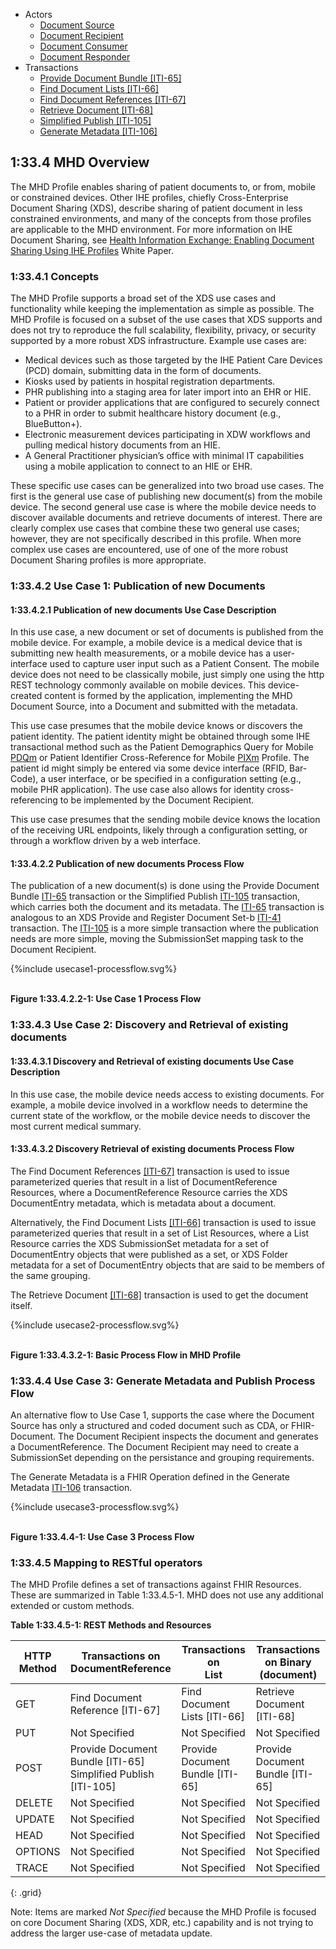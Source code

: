 
- Actors
  - [Document Source](1331_actors_and_transactions.html#133111-document-source)
  - [Document Recipient](1331_actors_and_transactions.html#133113-document-recipient)
  - [Document Consumer](1331_actors_and_transactions.html#133112-document-consumer)
  - [Document Responder](1331_actors_and_transactions.html#133114-document-responder)
- Transactions
  - [Provide Document Bundle \[ITI-65\]](ITI-65.html)
  - [Find Document Lists \[ITI-66\]](ITI-66.html)
  - [Find Document References \[ITI-67\]](ITI-67.html)
  - [Retrieve Document \[ITI-68\]](ITI-68.html)
  - [Simplified Publish \[ITI-105\]](ITI-105.html)
  - [Generate Metadata \[ITI-106\]](ITI-106.html)

## 1:33.4 MHD Overview
The MHD Profile enables sharing of patient documents to, or from, mobile or constrained devices. Other IHE profiles, chiefly Cross-Enterprise Document Sharing (XDS), describe sharing of patient document in less constrained environments, and many of the concepts from those profiles are applicable to the MHD environment. For more information on IHE Document Sharing, see [Health Information Exchange: Enabling Document Sharing Using IHE Profiles](https://profiles.ihe.net/ITI/HIE-Whitepaper/index.html) White Paper.

### 1:33.4.1 Concepts
The MHD Profile supports a broad set of the XDS use cases and functionality while keeping the implementation as simple as possible. The MHD Profile is focused on a subset of the use cases that XDS supports and does not try to reproduce the full scalability, flexibility, privacy, or security supported by a more robust XDS infrastructure. Example use cases are:

* Medical devices such as those targeted by the IHE Patient Care Devices (PCD) domain, submitting data in the form of documents.
* Kiosks used by patients in hospital registration departments.
* PHR publishing into a staging area for later import into an EHR or HIE.
* Patient or provider applications that are configured to securely connect to a PHR in order to submit healthcare history document (e.g., BlueButton+).
* Electronic measurement devices participating in XDW workflows and pulling medical history documents from an HIE.
* A General Practitioner physician’s office with minimal IT capabilities using a mobile application to connect to an HIE or EHR.

These specific use cases can be generalized into two broad use cases. The first is the general use case of publishing new document(s) from the mobile device. The second general use case is where the mobile device needs to discover available documents and retrieve documents of interest. There are clearly complex use cases that combine these two general use cases; however, they are not specifically described in this profile. When more complex use cases are encountered, use of one of the more robust Document Sharing profiles is more appropriate. 

### 1:33.4.2 Use Case 1: Publication of new Documents

#### 1:33.4.2.1 Publication of new documents Use Case Description
In this use case, a new document or set of documents is published from the mobile device. For example, a mobile device is a medical device that is submitting new health measurements, or a mobile device has a user-interface used to capture user input such as a Patient Consent. The mobile device does not need to be classically mobile, just simply one using the http REST technology commonly available on mobile devices. This device-created content is formed by the application, implementing the MHD Document Source, into a Document and submitted with the metadata.

This use case presumes that the mobile device knows or discovers the patient identity. The patient identity might be obtained through some IHE transactional method such as the Patient Demographics Query for Mobile [PDQm](https://profiles.ihe.net/ITI/TF/Volume1/ch-38.html) or Patient Identifier Cross-Reference for Mobile [PIXm](https://profiles.ihe.net/ITI/TF/Volume1/ch-41.html) Profile. The patient id might simply be entered via some device interface (RFID, Bar-Code), a user interface, or be specified in a configuration setting (e.g., mobile PHR application). The use case also allows for identity cross-referencing to be implemented by the Document Recipient. 

This use case presumes that the sending mobile device knows the location of the receiving URL endpoints, likely through a configuration setting, or through a workflow driven by a web interface.

#### 1:33.4.2.2 Publication of new documents Process Flow
The publication of a new document(s) is done using the Provide Document Bundle [ITI-65](ITI-65.html) transaction or the Simplified Publish [ITI-105](ITI-105.html) transaction, which carries both the document and its metadata. The [ITI-65](ITI-65.html) transaction is analogous to an XDS Provide and Register Document Set-b [ITI-41](https://profiles.ihe.net/ITI/TF/Volume2/ITI-41.html) transaction. The [ITI-105](ITI-105.html) is a more simple transaction where the publication needs are more simple, moving the SubmissionSet mapping task to the Document Recipient.

<div>
{%include usecase1-processflow.svg%}
</div>
<br clear="all">

**Figure 1:33.4.2.2-1: Use Case 1 Process Flow**


### 1:33.4.3 Use Case 2: Discovery and Retrieval of existing documents

#### 1:33.4.3.1 Discovery and Retrieval of existing documents Use Case Description
In this use case, the mobile device needs access to existing documents. For example, a mobile device involved in a workflow needs to determine the current state of the workflow, or the mobile device needs to discover the most current medical summary. 

#### 1:33.4.3.2 Discovery Retrieval of existing documents Process Flow
The Find Document References [\[ITI-67\]](ITI-67.html) transaction is used to issue parameterized queries that result in a list of DocumentReference Resources, where a DocumentReference Resource carries the XDS DocumentEntry metadata, which is metadata about a document.

Alternatively, the Find Document Lists [\[ITI-66\]](ITI-66.html) transaction is used to issue parameterized queries that result in a set of List Resources, where a List Resource carries the XDS SubmissionSet metadata for a set of DocumentEntry objects that were published as a set, or XDS Folder metadata for a set of DocumentEntry objects that are said to be members of the same grouping.

The Retrieve Document [\[ITI-68\]](ITI-68.html) transaction is used to get the document itself.

<div>
{%include usecase2-processflow.svg%}
</div>
<br clear="all">

**Figure 1:33.4.3.2-1: Basic Process Flow in MHD Profile**


### 1:33.4.4 Use Case 3: Generate Metadata and Publish Process Flow
An alternative flow to Use Case 1, supports the case where the Document Source has only a structured and coded document such as CDA, or FHIR-Document. The Document Recipient inspects the document and generates a DocumentReference. The Document Recipient may need to create a SubmissionSet depending on the persistance and grouping requirements. 

The Generate Metadata is a FHIR Operation defined in the Generate Metadata [ITI-106](ITI-106.html) transaction. 

<div>
{%include usecase3-processflow.svg%}
</div>
<br clear="all">

**Figure 1:33.4.4-1: Use Case 3 Process Flow**


### 1:33.4.5 Mapping to RESTful operators
The MHD Profile defines a set of transactions against FHIR Resources. These are summarized in Table 1:33.4.5-1. MHD does not use any additional extended or custom methods.

**Table 1:33.4.5-1: REST Methods and Resources**

| HTTP<br/>Method | Transactions on <br/> DocumentReference | Transactions on <br/> List | Transactions on Binary <br/> (document) |
|--------|----------------------------------|------------------------------|----------------------------|
| GET    | Find Document Reference [ITI-67] | Find Document Lists [ITI-66] | Retrieve Document [ITI-68] |
| PUT    | Not Specified                    | Not Specified                | Not Specified              |
| POST   | Provide Document Bundle [ITI-65]<br/>Simplified Publish [ITI-105] | Provide Document Bundle [ITI-65] | Provide Document Bundle [ITI-65] |
| DELETE | Not Specified                    | Not Specified                | Not Specified              |
| UPDATE | Not Specified                    | Not Specified                | Not Specified              |
| HEAD   | Not Specified                    | Not Specified                | Not Specified              |
| OPTIONS| Not Specified                    | Not Specified                | Not Specified              |
| TRACE  | Not Specified                    | Not Specified                | Not Specified              |
{: .grid}

Note: Items are marked *Not Specified* because the MHD Profile is focused on core Document Sharing (XDS, XDR, etc.) capability and is not trying to address the larger use-case of metadata update.
